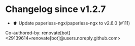 # Changelog since v1.2.7
- ⬆️ Update paperless-ngx/paperless-ngx to v2.6.0 (#111)

Co-authored-by: renovate[bot] <29139614+renovate[bot]@users.noreply.github.com> 
